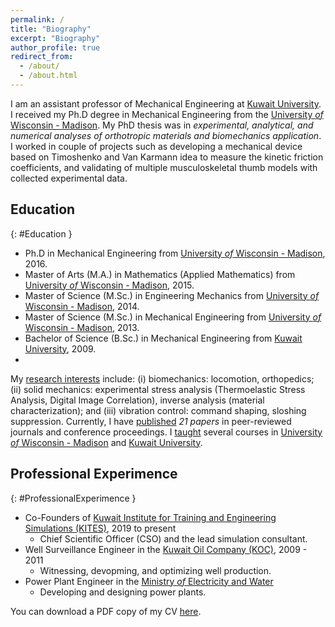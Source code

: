 ```yaml
---
permalink: /
title: "Biography"
excerpt: "Biography"
author_profile: true
redirect_from: 
  - /about/
  - /about.html
---
```


I am an assistant professor of Mechanical Engineering at [Kuwait University](http://kuweb.ku.edu.kw/ku/index.htm). I received my Ph.D degree in Mechanical Engineering from the [University *of* Wisconsin - Madison](https://www.wisc.edu/). My PhD thesis was in *experimental, analytical, and numerical analyses of orthotropic materials and biomechanics application*. I worked in couple of projects such as developing a mechanical device based on Timoshenko and Van Karmann idea to measure the kinetic friction coefficients, and validating of multiple musculoskeletal thumb models with collected experimental data.

## <i class="fas fa-fw fa-code" aria-hidden="true"></i> Education
{: #Education }
- Ph.D in Mechanical Engineering from [University *of* Wisconsin - Madison](https://www.wisc.edu/), 2016.
- Master of Arts (M.A.) in Mathematics (Applied Mathematics) from [University *of* Wisconsin - Madison](https://www.wisc.edu/), 2015.
- Master of Science (M.Sc.) in Engineering Mechanics from [University *of* Wisconsin - Madison](https://www.wisc.edu/), 2014.
- Master of Science (M.Sc.) in Mechanical Engineering from [University *of* Wisconsin - Madison](https://www.wisc.edu/), 2013.
- Bachelor of Science (B.Sc.) in Mechanical Engineering from [Kuwait University](http://kuweb.ku.edu.kw/ku/index.htm), 2009.
- 
My [research interests](research) include: (i) biomechanics: locomotion, orthopedics; (ii) solid mechanics: experimental stress analysis (Thermoelastic Stress Analysis, Digital Image Correlation), inverse analysis (material characterization); and (iii) vibration control: command shaping, sloshing suppression. Currently, I have [published](publications) *21 papers* in peer-reviewed journals and conference proceedings. I [taught](teaching) several courses in [University *of* Wisconsin - Madison](https://www.wisc.edu/) and [Kuwait University](http://kuweb.ku.edu.kw/ku/index.htm).

## <i class="fas fa-fw fa-code" aria-hidden="true"></i> Professional Experimence
{: #ProfessionalExperimence }
- Co-Founders of [Kuwait Institute for Training and Engineering Simulations (KITES)](http://kites-kw.com/en/), 2019 to present
  - Chief Scientific Officer (CSO) and the lead simulation consultant.
- Well Surveillance Engineer in the [Kuwait Oil Company (KOC)](https://www.kockw.com/sites/EN/Pages/Default.aspx), 2009 - 2011
  - Witnessing, devopming, and optimizing well production.
- Power Plant Engineer in the [Ministry *of* Electricity and Water](https://www.mew.gov.kw/en/)
  - Developing and designing power plants.

You can download a PDF copy of my CV [here](/files/pdf/Resume.pdf).